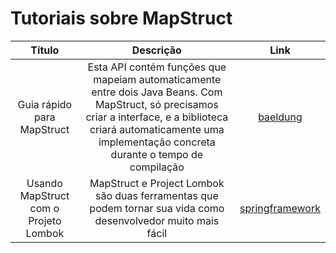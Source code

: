 # Tutoriais sobre MapStruct

Título | Descrição | Link
:---------: | :----------: | :----------:
Guia rápido para MapStruct | Esta API contém funções que mapeiam automaticamente entre dois Java Beans. Com MapStruct, só precisamos criar a interface, e a biblioteca criará automaticamente uma implementação concreta durante o tempo de compilação | [baeldung](https://www.baeldung.com/mapstruct)
Usando MapStruct com o Projeto Lombok | MapStruct e Project Lombok são duas ferramentas que podem tornar sua vida como desenvolvedor muito mais fácil | [springframework](https://springframework.guru/using-mapstruct-with-project-lombok/)
